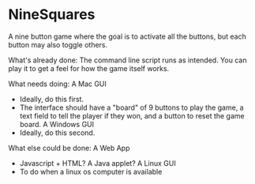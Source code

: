 # NineSquares
A nine button game where the goal is to activate all the buttons, but each button may also toggle others.

What's already done:
The command line script runs as intended. You can play it to get a feel for how the game itself works.

What needs doing:
A Mac GUI
- Ideally, do this first.
- The interface should have a "board" of 9 buttons to play the game, a text field to tell the player if they won, and a button to reset the game board.
A Windows GUI
- Ideally, do this second. 

What else could be done:
A Web App
- Javascript + HTML? A Java applet?
A Linux GUI
- To do when a linux os computer is available
